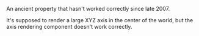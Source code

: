 An ancient property that hasn't worked correctly since late 2007.

It's supposed to render a large XYZ axis in the center of the world, but the axis rendering component doesn't work correctly.